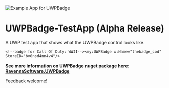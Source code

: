 
![Example App for UWPBadge](https://redir.blob.core.windows.net/assets/BadgeCapture.PNG "Help market your apps!")

# UWPBadge-TestApp (Alpha Release)
A UWP test app that shows what the UWPBadge control looks like.

	
`<!--badge for Call Of Duty: WWII--><my:UWPBadge x:Name="thebadge_cod" StoreID="bv0nsd4nn4v4"/>`


**See more information on UWPBadge nuget package here: <a href="https://www.nuget.org/packages/RavennaSoftware.UWPBadge/">RavennaSoftware.UWPBadge</a>**

Feedback welcome!
